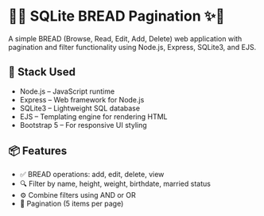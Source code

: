 # 🚀✨ SQLite BREAD Pagination ✨🚀

A simple BREAD (Browse, Read, Edit, Add, Delete) web application with pagination and filter functionality using Node.js, Express, SQLite3, and EJS.

## 🔧 Stack Used
- Node.js – JavaScript runtime
- Express – Web framework for Node.js
- SQLite3 – Lightweight SQL database
- EJS – Templating engine for rendering HTML
- Bootstrap 5 – For responsive UI styling

## 📦 Features
- ✅ BREAD operations: add, edit, delete, view
- 🔍 Filter by name, height, weight, birthdate, married status
- ⚙️ Combine filters using AND or OR
- 📄 Pagination (5 items per page)
